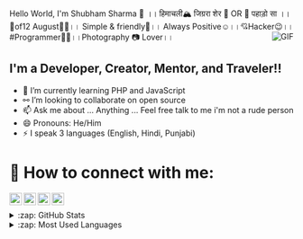 Hello World, I'm Shubham Sharma 👋 ।। हिमाचली🏔 जिग्ररा शेर 🦁 OR 💓 पहाड़ो सा ।। 👑of12 August🎂🍺।। Simple & friendly🙂।। Always Positive☺।।💘Hacker😉।। #Programmer👨‍💻।।Photography 📷 Lover।।
<img align="right" alt="GIF" src="https://github.com/officialshubhams/Shubham-Sharma/blob/main/mr-shubham.gif?raw=true"  />


## I'm a Developer, Creator, Mentor, and Traveler!!
- 🌱 I’m currently learning PHP  and JavaScript
- ⚯ I’m looking to collaborate on open source
- 📫 Ask me about ... Anything ... Feel free talk to me i'm not a rude person
- 😄 Pronouns: He/Him
- ⚡ I speak 3 languages (English, Hindi, Punjabi)

# 💬 How to connect with me: 
[<img align="left" alt="shubham_sharma | LinkedIn" width="22px" src="https://cdn.jsdelivr.net/npm/simple-icons@v3/icons/linkedin.svg" />][linkedin]
[<img align="left" alt="shubham_sharma | Instagram" width="22px" src="https://cdn.jsdelivr.net/npm/simple-icons@v3/icons/instagram.svg" />][instagram]
[<img align="left" alt="shubham_sharma | Facebook" width="22px" src="https://cdn.jsdelivr.net/npm/simple-icons@v3/icons/facebook.svg" />][facebook]
[<img align="left" alt="shubham_sharma | WhatsApp" width="22px" src="https://cdn.jsdelivr.net/npm/simple-icons@v3/icons/whatsapp.svg" />][whatsapp]
<br>



<details>
  <summary>:zap: GitHub Stats</summary>

  <img align="left" alt="Shubham Sharma's GitHub Stats" src="https://github-readme-stats.vercel.app/api?username=mr-shubhams&show_icons=true&hide_border=true" />

</details>

<details>
  <summary>:zap: Most Used Languages</summary>

<img align="left" alt="Shubham Sharma's GitHub Top Languages" src="https://github-readme-stats.vercel.app/api/top-langs/?username=mr-shubhams" />

</details>

[facebook]: https://www.facebook.com/official.shubhams/
[instagram]: https://www.instagram.com/official.shubhams/
[linkedin]: https://www.linkedin.com/in/mr-shubham/
[whatsapp]: https://api.whatsapp.com/send?phone=918988222200&text=Hi%20Mr.%20Shubham
